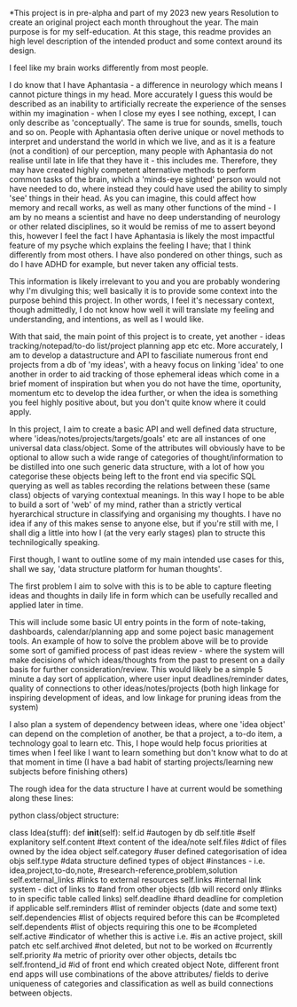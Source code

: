 *This project is in pre-alpha and part of my 2023 new years Resolution to 
create an original project each month throughout the year. The main purpose
is for my self-education. At this stage, this readme provides an high level
description of the intended product and some context around its design.


I feel like my brain works differently from most people.

I do know that I have Aphantasia - a difference in neurology which means I
cannot picture things in my head.
More accurately I guess this would be described as an inability to artificially
recreate the experience of the senses within my imagination - when I close my
eyes I see nothing, except, I can only describe as 'conceptually'. The same is
true for sounds, smells, touch and so on. People with Aphantasia often derive
unique or novel methods to interpret and understand the world in which we live,
and as it is a feature (not a condition) of our perception, many people with
Aphantasia do not realise until late in life that they have it - this includes
me. Therefore, they may have created highly competent alternative methods to
perform common tasks of the brain, which a 'minds-eye sighted' person would not
have needed to do, where instead they could have used the ability to simply
'see' things in their head. As you can imagine, this could affect how memory and
recall works, as well as many other functions of the mind - I am by no means a
scientist and have no deep understanding of neurology or other related
disciplines, so it would be remiss of me to assert beyond this, however I feel
the fact I have Aphantasia is likely the most impactful feature of my psyche
which explains the feeling I have; that I think differently from most others.
I have also pondered on other things, such as do I have ADHD for example, but
never taken any official tests.

This information is likely irrelevant to you and you are probably wondering why
I'm divulging this; well basically it is to provide some context into the
purpose behind this project. In other words, I feel it's necessary context,
though admittedly, I do not know how well it will translate my feeling and
understanding, and intentions, as well as I would like.

With that said, the main point of this project is to create, yet another - 
ideas tracking/notepad/to-do list/project planning app etc etc.
More accurately, I am to develop a datastructure and API to fasciliate
numerous front end projects from a db of 'my ideas', with a heavy focus
on linking 'idea' to one another in order to aid tracking of those
ephemeral ideas which come in a brief moment of inspiration but when you
do not have the time, oportunity, momentum etc to develop the idea further,
or when the idea is something you feel highly positive about, but you don't
quite know where it could apply.

In this project, I aim to create a basic API and well defined data structure,
where 'ideas/notes/projects/targets/goals' etc are all instances of one
universal data class/object. Some of the attributes will obviously have to be
optional to allow such a wide range of categories of thought/information to 
be distilled into one such generic data structure, with a lot of how you
categorise these objects being left to the front end via specific SQL querying
as well as tables recording the relations between these (same class) objects
of varying contextual meanings. In this way I hope to be able to build a sort
of 'web' of my mind, rather than a strictly vertical hyerarchical structure
in classifying and organising my thoughts. I have no idea if any of this 
makes sense to anyone else, but if you're still with me, I shall dig a little
into how I (at the very early stages) plan to structe this technilogically
speaking.

First though, I want to outline some of my main intended use cases for this,
shall we say, 'data structure platform for human thoughts'.

The first problem I aim to solve with this is to be able to capture fleeting
ideas and thoughts in daily life in form which can be usefully recalled and
applied later in time.

This will include some basic UI entry points in the form of note-taking, 
dashboards, calendar/planning app and some poject basic management tools.
An example of how to solve the problem above will be to provide some sort
of gamified process of past ideas review - where the system will make
decisions of which ideas/thoughts from the past to present on a daily basis
for further consideration/review. This would likely be a simple 5 minute a 
day sort of application, where user input deadlines/reminder dates, quality
of connections to other ideas/notes/projects (both high linkage for inspiring
development of ideas, and low linkage for pruning ideas from the system)

I also plan a system of dependency between ideas, where one 'idea object'
can depend on the completion of another, be that a project, a to-do item,
a technology goal to learn etc. This, I hope would help focus priorities
at times when I feel like I want to learn something but don't know what to
do at that moment in time (I have a bad habit of starting projects/learning
new subjects before finishing others)

The rough idea for the data structure I have at current would be something 
along these lines:

python class/object structure:

class Idea(stuff):
    def __init__(self):
        self.id              #autogen by db
        self.title           #self explanitory
        self.content         #text content of the idea/note
        self.files           #dict of files owned by the idea object
        self.category        #user defined categorisation of idea objs
        self.type            #data structure defined types of object
                             #instances - i.e. idea,project,to-do,note,
                             #research-reference,problem,solution
        self.external_links  #links to external resources
        self.links           #internal link system - dict of links to
                             #and from other objects (db will record only
                             #links to in specific table called links)
        self.deadline        #hard deadline for completion if applicable
        self.reminders       #list of reminder objects (date and some text)
        self.dependencies    #list of objects required before this can be
                             #completed
        self.dependents      #list of objects requiring this one to be
                             #completed
        self.active          #indicator of whether this is active i.e.
                             #is an active project, skill patch etc
        self.archived        #not deleted, but not to be worked on
                             #currently
        self.priority        #a metric of priority over other objects, details tbc
        self.frontend_id     #id of front end which created object
Note, different front end apps will use combinations of the above attributes/
fields to derive uniqueness of categories and classification as well as build
connections between objects.
